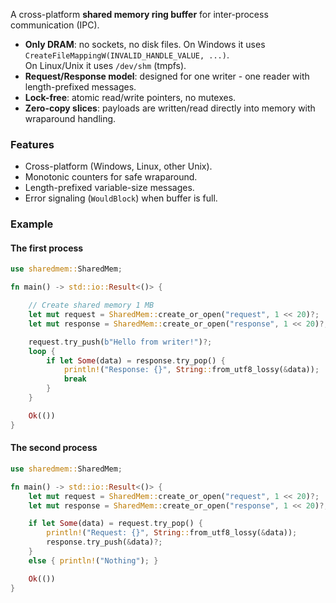 A cross-platform **shared memory ring buffer** for inter-process communication (IPC).

- **Only DRAM**: no sockets, no disk files. On Windows it uses `CreateFileMappingW(INVALID_HANDLE_VALUE, ...)`.  
  On Linux/Unix it uses `/dev/shm` (tmpfs).  
- **Request/Response model**: designed for one writer - one reader with length-prefixed messages.  
- **Lock-free**: atomic read/write pointers, no mutexes.  
- **Zero-copy slices**: payloads are written/read directly into memory with wraparound handling.  

### Features
- Cross-platform (Windows, Linux, other Unix).  
- Monotonic counters for safe wraparound.  
- Length-prefixed variable-size messages.  
- Error signaling (`WouldBlock`) when buffer is full.  

### Example
#### The first process
```rust
use sharedmem::SharedMem;

fn main() -> std::io::Result<()> {

    // Create shared memory 1 MB
    let mut request = SharedMem::create_or_open("request", 1 << 20)?;
    let mut response = SharedMem::create_or_open("response", 1 << 20)?;

    request.try_push(b"Hello from writer!")?;
    loop {
        if let Some(data) = response.try_pop() {
            println!("Response: {}", String::from_utf8_lossy(&data));
            break
        }
    }

    Ok(())
}
```

#### The second process
```rust
use sharedmem::SharedMem;

fn main() -> std::io::Result<()> {
    let mut request = SharedMem::create_or_open("request", 1 << 20)?;
    let mut response = SharedMem::create_or_open("response", 1 << 20)?;

    if let Some(data) = request.try_pop() {
        println!("Request: {}", String::from_utf8_lossy(&data));
        response.try_push(&data)?;
    }
    else { println!("Nothing"); }

    Ok(())
}
```
